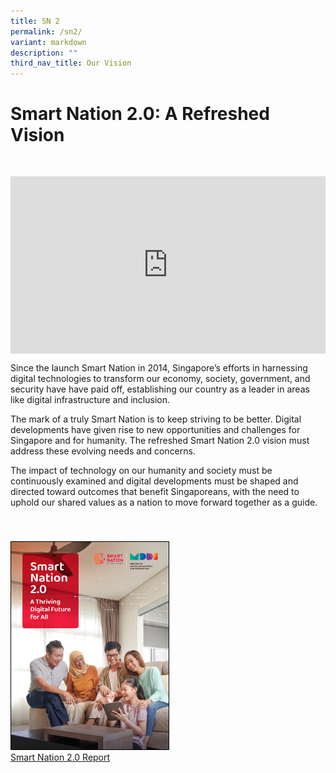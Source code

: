 ```yaml
---
title: SN 2
permalink: /sn2/
variant: markdown
description: ""
third_nav_title: Our Vision
---
```

# Smart Nation 2.0: A Refreshed Vision

<div style="padding: 30px 0px 0px 0px;"></div>

<div style="max-width: 1280px">
    <div style="height: 0;
            overflow: hidden;
            position: relative;
            padding-bottom: 56.25%;">
        <iframe src="https://www.youtube.com/embed/DJmoy41mWDQ" height="720" width="1280" frameborder="0" title="YouTube video player" allow="accelerometer; autoplay; clipboard-write; encrypted-media; gyroscope; picture-in-picture" style="top: 0;
                left: 0;
                right: 0;
                bottom: 0;
                height: 100%;
                border: none;
                max-width: 100%;
                position: absolute;"></iframe>
    </div>
</div>

Since the launch Smart Nation in 2014, Singapore’s efforts in harnessing digital technologies to transform our economy, society, government, and security have have paid off, establishing our country as a leader in areas like digital infrastructure and inclusion.

The mark of a truly Smart Nation is to keep striving to be better. Digital developments have given rise to new opportunities and challenges for Singapore and for humanity.&nbsp;The refreshed Smart Nation 2.0 vision must address these evolving needs and concerns.

The impact of technology on our humanity and society&nbsp;must be continuously examined and digital developments must be shaped and directed toward outcomes that benefit Singaporeans, with the need to uphold our shared values as a nation to move forward together as a guide.

<div style="padding: 40px 0px 0px 0px;"></div>

<div style="width:50%"> <a href="https://smartnation.gov.sg" target="_blank"><img style="border:1px solid black;" src="/images/abt-smart-nation/sn2_report.png" alt="Smart Nation 2.0 Report">Smart Nation 2.0 Report</a></div>